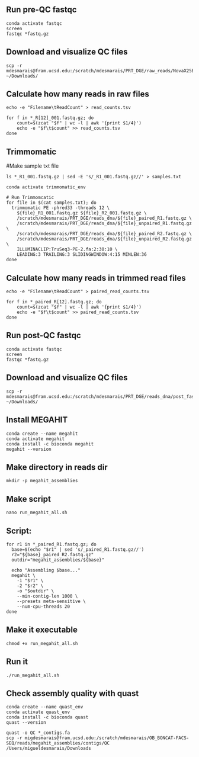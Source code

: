 ## Run pre-QC fastqc
```
conda activate fastqc
screen
fastqc *fastq.gz
```

##	Download and visualize QC files
```
scp -r mdesmarais@fram.ucsd.edu:/scratch/mdesmarais/PRT_DGE/raw_reads/NovaX25B_DNA/pre_fastqc/pre_fastqc ~/Downloads/
```

##	Calculate how many reads in raw files
```
echo -e "Filename\tReadCount" > read_counts.tsv

for f in *_R[12]_001.fastq.gz; do
    count=$(zcat "$f" | wc -l | awk '{print $1/4}')
    echo -e "$f\t$count" >> read_counts.tsv
done
```

##	Trimmomatic

#Make sample txt file
```
ls *_R1_001.fastq.gz | sed -E 's/_R1_001.fastq.gz//' > samples.txt
```

```
conda activate trimmomatic_env

# Run Trimmomcatic
for file in $(cat samples.txt); do
  trimmomatic PE -phred33 -threads 12 \
    ${file}_R1_001.fastq.gz ${file}_R2_001.fastq.gz \
    /scratch/mdesmarais/PRT_DGE/reads_dna/${file}_paired_R1.fastq.gz \
    /scratch/mdesmarais/PRT_DGE/reads_dna/${file}_unpaired_R1.fastq.gz \
    /scratch/mdesmarais/PRT_DGE/reads_dna/${file}_paired_R2.fastq.gz \
    /scratch/mdesmarais/PRT_DGE/reads_dna/${file}_unpaired_R2.fastq.gz \
    ILLUMINACLIP:TruSeq3-PE-2.fa:2:30:10 \
    LEADING:3 TRAILING:3 SLIDINGWINDOW:4:15 MINLEN:36
done
```

##	Calculate how many reads in trimmed read files
```
echo -e "Filename\tReadCount" > paired_read_counts.tsv

for f in *_paired_R[12].fastq.gz; do
    count=$(zcat "$f" | wc -l | awk '{print $1/4}')
    echo -e "$f\t$count" >> paired_read_counts.tsv
done
```

## Run post-QC fastqc
```
conda activate fastqc
screen
fastqc *fastq.gz
```

##	Download and visualize QC files
```
scp -r mdesmarais@fram.ucsd.edu:/scratch/mdesmarais/PRT_DGE/reads_dna/post_fastqc ~/Downloads/
```

## Install MEGAHIT
```
conda create --name megahit
conda activate megahit
conda install -c bioconda megahit
megahit --version
```

## Make directory in reads dir
```
mkdir -p megahit_assemblies
```

## Make script
```
nano run_megahit_all.sh
```

## Script:
```
for r1 in *_paired_R1.fastq.gz; do
  base=$(echo "$r1" | sed 's/_paired_R1.fastq.gz//')
  r2="${base}_paired_R2.fastq.gz"
  outdir="megahit_assemblies/${base}"

  echo "Assembling $base..."
  megahit \
    -1 "$r1" \
    -2 "$r2" \
    -o "$outdir" \
    --min-contig-len 1000 \
    --presets meta-sensitive \
    --num-cpu-threads 20
done
```

## Make it executable
```
chmod +x run_megahit_all.sh
```
## Run it
```
./run_megahit_all.sh
```

## Check assembly quality with quast
```
conda create --name quast_env
conda activate quast_env
conda install -c bioconda quast
quast --version
```

```
quast -o QC *_contigs.fa
scp -r migdesmarais@fram.ucsd.edu:/scratch/mdesmarais/OB_BONCAT-FACS-SEQ/reads/megahit_assemblies/contigs/QC /Users/migueldesmarais/Downloads
```

